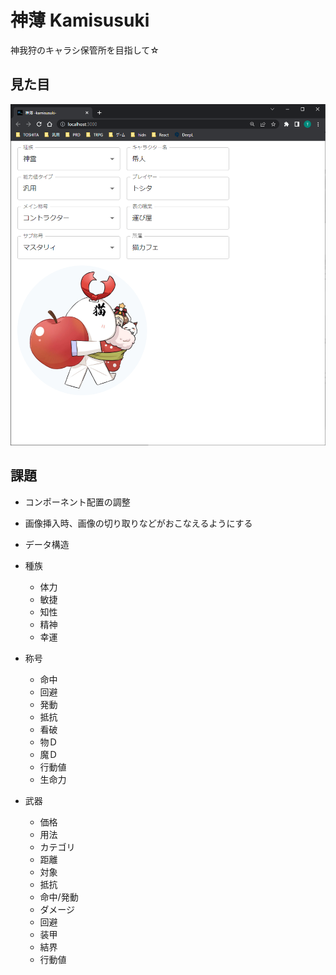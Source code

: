 # 神薄 Kamisusuki
神我狩のキャラシ保管所を目指して☆

## 見た目
![未来像](public/img/sintyoku.png)

## 課題
- コンポーネント配置の調整
- 画像挿入時、画像の切り取りなどがおこなえるようにする

- データ構造
- 種族
  - 体力
  - 敏捷
  - 知性
  - 精神
  - 幸運
- 称号
  - 命中
  - 回避
  - 発動
  - 抵抗
  - 看破
  - 物Ｄ
  - 魔Ｄ
  - 行動値
  - 生命力
- 武器
  - 価格
  - 用法
  - カテゴリ
  - 距離
  - 対象
  - 抵抗
  - 命中/発動
  - ダメージ
  - 回避
  - 装甲
  - 結界
  - 行動値